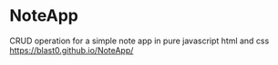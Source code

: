 # NoteApp
CRUD operation for a simple note app in pure javascript html and css
https://blast0.github.io/NoteApp/

